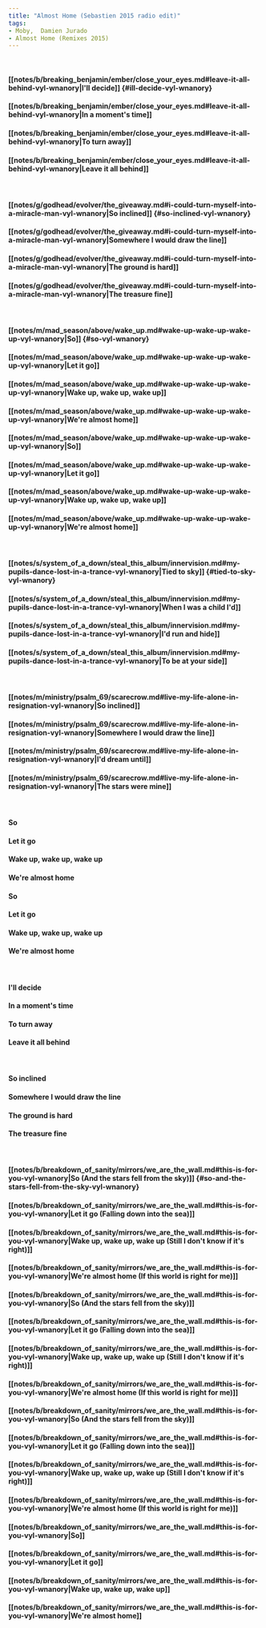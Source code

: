 ```yaml
---
title: "Almost Home (Sebastien 2015 radio edit)"
tags:
- Moby,  Damien Jurado
- Almost Home (Remixes 2015)
---
```

&nbsp;
#### [[notes/b/breaking_benjamin/ember/close_your_eyes.md#leave-it-all-behind-vyl-wnanory|I'll decide]] {#ill-decide-vyl-wnanory}
#### [[notes/b/breaking_benjamin/ember/close_your_eyes.md#leave-it-all-behind-vyl-wnanory|In a moment's time]]
#### [[notes/b/breaking_benjamin/ember/close_your_eyes.md#leave-it-all-behind-vyl-wnanory|To turn away]]
#### [[notes/b/breaking_benjamin/ember/close_your_eyes.md#leave-it-all-behind-vyl-wnanory|Leave it all behind]]
&nbsp;
#### [[notes/g/godhead/evolver/the_giveaway.md#i-could-turn-myself-into-a-miracle-man-vyl-wnanory|So inclined]] {#so-inclined-vyl-wnanory}
#### [[notes/g/godhead/evolver/the_giveaway.md#i-could-turn-myself-into-a-miracle-man-vyl-wnanory|Somewhere I would draw the line]]
#### [[notes/g/godhead/evolver/the_giveaway.md#i-could-turn-myself-into-a-miracle-man-vyl-wnanory|The ground is hard]]
#### [[notes/g/godhead/evolver/the_giveaway.md#i-could-turn-myself-into-a-miracle-man-vyl-wnanory|The treasure fine]]
&nbsp;
#### [[notes/m/mad_season/above/wake_up.md#wake-up-wake-up-wake-up-vyl-wnanory|So]] {#so-vyl-wnanory}
#### [[notes/m/mad_season/above/wake_up.md#wake-up-wake-up-wake-up-vyl-wnanory|Let it go]]
#### [[notes/m/mad_season/above/wake_up.md#wake-up-wake-up-wake-up-vyl-wnanory|Wake up, wake up, wake up]]
#### [[notes/m/mad_season/above/wake_up.md#wake-up-wake-up-wake-up-vyl-wnanory|We're almost home]]
#### [[notes/m/mad_season/above/wake_up.md#wake-up-wake-up-wake-up-vyl-wnanory|So]]
#### [[notes/m/mad_season/above/wake_up.md#wake-up-wake-up-wake-up-vyl-wnanory|Let it go]]
#### [[notes/m/mad_season/above/wake_up.md#wake-up-wake-up-wake-up-vyl-wnanory|Wake up, wake up, wake up]]
#### [[notes/m/mad_season/above/wake_up.md#wake-up-wake-up-wake-up-vyl-wnanory|We're almost home]]
&nbsp;
#### [[notes/s/system_of_a_down/steal_this_album/innervision.md#my-pupils-dance-lost-in-a-trance-vyl-wnanory|Tied to sky]] {#tied-to-sky-vyl-wnanory}
#### [[notes/s/system_of_a_down/steal_this_album/innervision.md#my-pupils-dance-lost-in-a-trance-vyl-wnanory|When I was a child I'd]]
#### [[notes/s/system_of_a_down/steal_this_album/innervision.md#my-pupils-dance-lost-in-a-trance-vyl-wnanory|I'd run and hide]]
#### [[notes/s/system_of_a_down/steal_this_album/innervision.md#my-pupils-dance-lost-in-a-trance-vyl-wnanory|To be at your side]]
&nbsp;
#### [[notes/m/ministry/psalm_69/scarecrow.md#live-my-life-alone-in-resignation-vyl-wnanory|So inclined]]
#### [[notes/m/ministry/psalm_69/scarecrow.md#live-my-life-alone-in-resignation-vyl-wnanory|Somewhere I would draw the line]]
#### [[notes/m/ministry/psalm_69/scarecrow.md#live-my-life-alone-in-resignation-vyl-wnanory|I'd dream until]]
#### [[notes/m/ministry/psalm_69/scarecrow.md#live-my-life-alone-in-resignation-vyl-wnanory|The stars were mine]]
&nbsp;
#### So
#### Let it go
#### Wake up, wake up, wake up
#### We're almost home
#### So
#### Let it go
#### Wake up, wake up, wake up
#### We're almost home
&nbsp;
#### I'll decide
#### In a moment's time
#### To turn away
#### Leave it all behind
&nbsp;
#### So inclined
#### Somewhere I would draw the line
#### The ground is hard
#### The treasure fine
&nbsp;
#### [[notes/b/breakdown_of_sanity/mirrors/we_are_the_wall.md#this-is-for-you-vyl-wnanory|So (And the stars fell from the sky)]] {#so-and-the-stars-fell-from-the-sky-vyl-wnanory}
#### [[notes/b/breakdown_of_sanity/mirrors/we_are_the_wall.md#this-is-for-you-vyl-wnanory|Let it go (Falling down into the sea)]]
#### [[notes/b/breakdown_of_sanity/mirrors/we_are_the_wall.md#this-is-for-you-vyl-wnanory|Wake up, wake up, wake up (Still I don't know if it's right)]]
#### [[notes/b/breakdown_of_sanity/mirrors/we_are_the_wall.md#this-is-for-you-vyl-wnanory|We're almost home (If this world is right for me)]]
#### [[notes/b/breakdown_of_sanity/mirrors/we_are_the_wall.md#this-is-for-you-vyl-wnanory|So (And the stars fell from the sky)]]
#### [[notes/b/breakdown_of_sanity/mirrors/we_are_the_wall.md#this-is-for-you-vyl-wnanory|Let it go (Falling down into the sea)]]
#### [[notes/b/breakdown_of_sanity/mirrors/we_are_the_wall.md#this-is-for-you-vyl-wnanory|Wake up, wake up, wake up (Still I don't know if it's right)]]
#### [[notes/b/breakdown_of_sanity/mirrors/we_are_the_wall.md#this-is-for-you-vyl-wnanory|We're almost home (If this world is right for me)]]
#### [[notes/b/breakdown_of_sanity/mirrors/we_are_the_wall.md#this-is-for-you-vyl-wnanory|So (And the stars fell from the sky)]]
#### [[notes/b/breakdown_of_sanity/mirrors/we_are_the_wall.md#this-is-for-you-vyl-wnanory|Let it go (Falling down into the sea)]]
#### [[notes/b/breakdown_of_sanity/mirrors/we_are_the_wall.md#this-is-for-you-vyl-wnanory|Wake up, wake up, wake up (Still I don't know if it's right)]]
#### [[notes/b/breakdown_of_sanity/mirrors/we_are_the_wall.md#this-is-for-you-vyl-wnanory|We're almost home (If this world is right for me)]]
#### [[notes/b/breakdown_of_sanity/mirrors/we_are_the_wall.md#this-is-for-you-vyl-wnanory|So]]
#### [[notes/b/breakdown_of_sanity/mirrors/we_are_the_wall.md#this-is-for-you-vyl-wnanory|Let it go]]
#### [[notes/b/breakdown_of_sanity/mirrors/we_are_the_wall.md#this-is-for-you-vyl-wnanory|Wake up, wake up, wake up]]
#### [[notes/b/breakdown_of_sanity/mirrors/we_are_the_wall.md#this-is-for-you-vyl-wnanory|We're almost home]]
